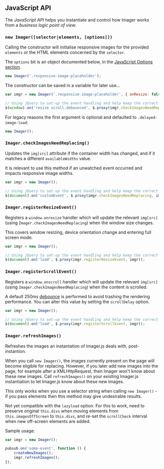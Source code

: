## JavaScript API

The *JavaScript API* helps you instantiate and control how Imager works from a *business logic point of view*.

### `new Imager([selector|elements, [options]])`

Calling the constructor will initialise responsive images for the provided `elements` or the HTML elements concerned by the `selector`.

The `options` bit is an object documented below, in the [JavaScript Options section](#javascript-options).

```js
new Imager('.responsive-image-placeholder');
```

The constructor can be saved in a variable for later use...

```js
var imgr = new Imager('.responsive-image-placeholder', { onResize: false });

// Using jQuery to set-up the event handling and help keep the correct scope when executing the callback
$(window).on('resize scroll.debounced', $.proxy(imgr.checkImagesNeedReplacing, imgr));
```

For legacy reasons the first argument is optional and defaulted to `.delayed-image-load`:

```js
new Imager();
```


### `Imager.checkImagesNeedReplacing()`

Updates the `img[src]` attribute if the container width has changed, and if it matches a different `availableWidths` value.

It is relevant to use this method if an unwatched event occurred and impacts responsive image widths.

```js
var imgr = new Imager();

// Using jQuery to set-up the event handling and help keep the correct scope when executing the callback
$(document).on('customEvent', $.proxy(imgr.checkImagesNeedReplacing, imgr));
```

### `Imager.registerResizeEvent()`

Registers a `window.onresize` handler which will update the relevant `img[src]` (using `Imager.checkImagesNeedReplacing`)
when the window size changes.

This covers window resizing, device orientation change and entering full screen mode.

```js
var imgr = new Imager();

// Using jQuery to set-up the event handling and help keep the correct scope when executing the callback
$(document).on('load', $.proxy(imgr.registerResizeEvent, imgr));
```

### `Imager.registerScrollEvent()`

Registers a `window.onscroll` handler which will update the relevant `img[src]` (using `Imager.checkImagesNeedReplacing`)
when the content is scrolled.

A default 250ms [debounce](http://benalman.com/projects/jquery-throttle-debounce-plugin/) is performed to avoid
trashing the rendering performance. You can alter this value by setting the `scrollDelay` option.

```js
var imgr = new Imager();

// Using jQuery to set-up the event handling and help keep the correct scope when executing the callback
$(document).on('load', $.proxy(imgr.registerScrollEvent, imgr));
```

### `Imager.refreshImages()`

Refreshes the images an instantation of Imager.js deals with, post-instantion. 

When you call `new Imager()`, the images currently present on the page will become eligible for replacing. However, if
you later add new images into the page, for example after a XMLHttpRequest, then Imager won't know about these new images.
Call `refreshImages()` on your existing Imager.js instantiation to let Imager.js know about these new images.

This only works when you use a selector string when calling `new Imager()` - if you pass elements then this method may give
undesirable results.

Not yet compatible with the `lazyload` option. For this to work, need to preserve original `this.divs` when moving elements from
`this.imagesOffScreen` to `this.divs`, and re-set the `scrollCheck` interval when new off-screen elements are added.

Sample usage:

```js
var imgr = new Imager();

pubsub.on('some-event', function () {
    createNewImages();
    imgr.refreshImages();
});
```